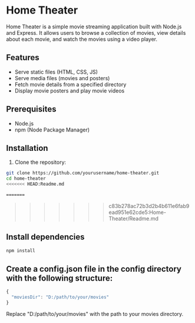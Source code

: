 # Home Theater

Home Theater is a simple movie streaming application built with Node.js and Express. It allows users to browse a collection of movies, view details about each movie, and watch the movies using a video player.

## Features

- Serve static files (HTML, CSS, JS)
- Serve media files (movies and posters)
- Fetch movie details from a specified directory
- Display movie posters and play movie videos

## Prerequisites

- Node.js
- npm (Node Package Manager)

## Installation

1. Clone the repository:

```bash
git clone https://github.com/yourusername/home-theater.git
cd home-theater
<<<<<<< HEAD:Readme.md

=======
```
>>>>>>> c83b278ac72b3d2b4b611e6fab9ead951e62cde5:Home-Theater/Readme.md
## Install dependencies
```bash
npm install
```
## Create a config.json file in the config directory with the following structure:
```js
{
  "moviesDir": "D:/path/to/your/movies"
}
```
Replace "D:/path/to/your/movies" with the path to your movies directory.
